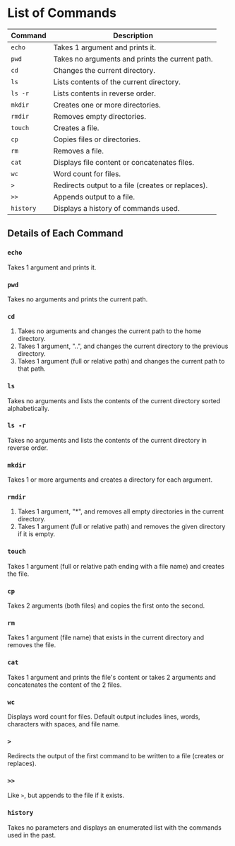 
# List of Commands

| Command | Description |
| ------- | ----------- |
| `echo` | Takes 1 argument and prints it. |
| `pwd` | Takes no arguments and prints the current path. |
| `cd` | Changes the current directory. |
| `ls` | Lists contents of the current directory. |
| `ls -r` | Lists contents in reverse order. |
| `mkdir` | Creates one or more directories. |
| `rmdir` | Removes empty directories. |
| `touch` | Creates a file. |
| `cp` | Copies files or directories. |
| `rm` | Removes a file. |
| `cat` | Displays file content or concatenates files. |
| `wc` | Word count for files. |
| `>` | Redirects output to a file (creates or replaces). |
| `>>` | Appends output to a file. |
| `history` | Displays a history of commands used. |

## Details of Each Command

### `echo`
Takes 1 argument and prints it.

### `pwd`
Takes no arguments and prints the current path.

### `cd`
1. Takes no arguments and changes the current path to the home directory.
2. Takes 1 argument, "..", and changes the current directory to the previous directory.
3. Takes 1 argument (full or relative path) and changes the current path to that path.

### `ls`
Takes no arguments and lists the contents of the current directory sorted alphabetically.

### `ls -r`
Takes no arguments and lists the contents of the current directory in reverse order.

### `mkdir`
Takes 1 or more arguments and creates a directory for each argument.

### `rmdir`
1. Takes 1 argument, "*", and removes all empty directories in the current directory.
2. Takes 1 argument (full or relative path) and removes the given directory if it is empty.

### `touch`
Takes 1 argument (full or relative path ending with a file name) and creates the file.

### `cp`
Takes 2 arguments (both files) and copies the first onto the second.

### `rm`
Takes 1 argument (file name) that exists in the current directory and removes the file.

### `cat`
Takes 1 argument and prints the file's content or takes 2 arguments and concatenates the content of the 2 files.

### `wc`
Displays word count for files. Default output includes lines, words, characters with spaces, and file name.

### `>`
Redirects the output of the first command to be written to a file (creates or replaces).

### `>>`
Like `>`, but appends to the file if it exists.

### `history`
Takes no parameters and displays an enumerated list with the commands used in the past.
